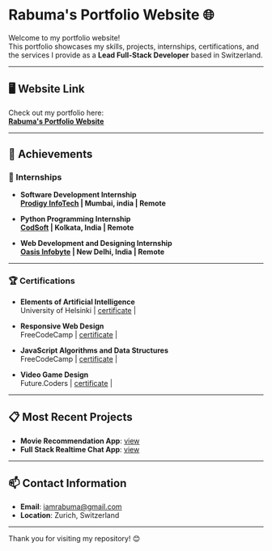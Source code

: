 # Rabuma's Portfolio Website 🌐

Welcome to my portfolio website!  
This portfolio showcases my skills, projects, internships, certifications, and the services I provide as a **Lead Full-Stack Developer** based in Switzerland.  

---

## 🖥️ Website Link
Check out my portfolio here:  
**[Rabuma's Portfolio Website](https://rabumaabraham.github.io/)**  

---

## 🌟 Achievements
### 📌 Internships
- **Software Development Internship**  
  **[Prodigy InfoTech](https://prodigyinfotech.dev/) | Mumbai, india | Remote**
  
- **Python Programming Internship**  
  **[CodSoft](https://www.codsoft.in/) | Kolkata, India | Remote**  

- **Web Development and Designing Internship**  
  **[Oasis Infobyte](https://oasisinfobyte.com/) | New Delhi, India | Remote**  

---

### 🏆 Certifications
- **Elements of Artificial Intelligence**  
  University of Helsinki | [certificate](https://rabumaabraham.github.io/documents/c4.pdf) |

- **Responsive Web Design**  
  FreeCodeCamp | [certificate](https://www.freecodecamp.org/certification/rabuma/responsive-web-design) | 

- **JavaScript Algorithms and Data Structures**  
  FreeCodeCamp  | [certificate](https://www.freecodecamp.org/certification/rabuma/javascript-algorithms-and-data-structures-v8) | 

- **Video Game Design**  
  Future.Coders | [certificate](https://rabumaabraham.github.io/documents/c3.pdf) |  

---



## 📋 Most Recent Projects
- **Movie Recommendation App**: [view](https://rabumaabraham.github.io/movie-recommendation-app/)  
- **Full Stack Realtime Chat App**: [view](https://chat-app-mern-1-85en.onrender.com/)      

---

## 📫 Contact Information  
- **Email**: iamrabuma@gmail.com  
- **Location**: Zurich, Switzerland  

---

Thank you for visiting my repository! 😊  
